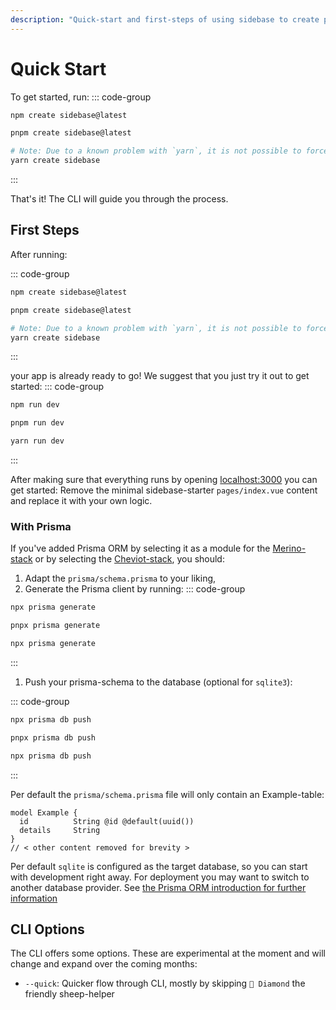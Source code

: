 ```yaml
---
description: "Quick-start and first-steps of using sidebase to create production-ready fullstack Vue 3 and Nuxt 3 applications."
---
```

# Quick Start

To get started, run:
::: code-group
```bash [npm]
npm create sidebase@latest
```
```bash [pnpm]
pnpm create sidebase@latest
```
```bash [yarn]
# Note: Due to a known problem with `yarn`, it is not possible to force yarn to always use `@latest`: https://github.com/yarnpkg/yarn/issues/6587
yarn create sidebase
```
:::

That's it! The CLI will guide you through the process.

## First Steps

After running:

::: code-group
```bash [npm]
npm create sidebase@latest
```
```bash [pnpm]
pnpm create sidebase@latest
```
```bash [yarn]
# Note: Due to a known problem with `yarn`, it is not possible to force yarn to always use `@latest`: https://github.com/yarnpkg/yarn/issues/6587
yarn create sidebase
```
:::

your app is already ready to go! We suggest that you just try it out to get started:
::: code-group
```bash [npm]
npm run dev
```
```bash [pnpm]
pnpm run dev
```
```bash [yarn]
yarn run dev
```
:::

After making sure that everything runs by opening [localhost:3000](http://localhost:3000) you can get started: Remove the minimal sidebase-starter `pages/index.vue` content and replace it with your own logic.

### With Prisma

If you've added Prisma ORM by selecting it as a module for the [Merino-stack](/sidebase/welcome/stacks) or by selecting the [Cheviot-stack](/sidebase/welcome/stacks), you should:
1. Adapt the `prisma/schema.prisma` to your liking,
2. Generate the Prisma client by running:
::: code-group
```bash [npm]
npx prisma generate
```
```bash [pnpm]
pnpx prisma generate
```
```bash [yarn]
npx prisma generate
```
:::
1. Push your prisma-schema to the database (optional for `sqlite3`):

::: code-group
```bash [npm]
npx prisma db push
```
```bash [pnpm]
pnpx prisma db push
```
```bash [yarn]
npx prisma db push
```
:::

Per default the `prisma/schema.prisma` file will only contain an Example-table:
```prisma
model Example {
  id          String @id @default(uuid())
  details     String
}
// < other content removed for brevity >
```

Per default `sqlite` is configured as the target database, so you can start with development right away. For deployment you may want to switch to another database provider. See [the Prisma ORM introduction for further information](/sidebase/components/prisma)

## CLI Options

The CLI offers some options. These are experimental at the moment and will change and expand over the coming months:
- `--quick`: Quicker flow through CLI, mostly by skipping `🐑 Diamond` the friendly sheep-helper

